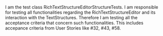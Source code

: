 I am the test class RichTextStructureEditorStructureTests. I am responsible for testing all functionalities regarding the RichTextStructureEditor and its interaction with the TextStructures. Therefore I am testing all the acceptance criteria that concern such functionalities.
This includes accepance criteria from User Stories like #32, #43, #58.
